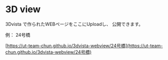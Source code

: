 

# 3D view





3Dvista で作られたWEBページをここにUploadし、
公開できます。





例：
24号橋

[https://ut-team-chun.github.io/3dvista-webview/24号橋](https://ut-team-chun.github.io/3dvista-webview/24号橋)
